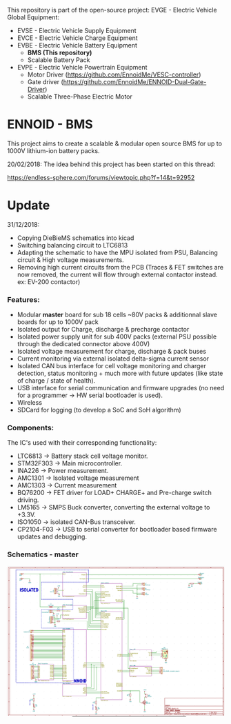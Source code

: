 This repository is part of the open-source project: EVGE - Electric Vehicle Global Equipment:

- EVSE - Electric Vehicle Supply Equipment 
- EVCE - Electric Vehicle Charge Equipment
- EVBE - Electric Vehicle Battery Equipment 
  - **BMS (This repository)**
  - Scalable Battery Pack
- EVPE - Electric Vehicle Powertrain Equipment
  - Motor Driver (https://github.com/EnnoidMe/VESC-controller)
  - Gate driver (https://github.com/EnnoidMe/ENNOID-Dual-Gate-Driver)
  - Scalable Three-Phase Electric Motor

# ENNOID - BMS

This project aims to create a scalable & modular open source BMS for up to 1000V lithium-ion battery packs.

20/02/2018:
The idea behind this project has been started on this thread:

https://endless-sphere.com/forums/viewtopic.php?f=14&t=92952

# Update 

31/12/2018:
- Copying DieBieMS schematics into kicad
- Switching balancing circuit to LTC6813 
- Adapting the schematic to have the MPU isolated from PSU, Balancing circuit & High voltage measurements.
- Removing high current circuits from the PCB (Traces & FET switches are now removed, the current will flow through external contactor instead. ex: EV-200 contactor)



### Features:
- Modular **master** board for sub 18 cells ~80V packs & additionnal slave boards for up to 1000V pack
- Isolated output for Charge, discharge & precharge contactor
- Isolated power supply unit for sub 400V packs (external PSU possible through the dedicated connector above 400V)
- Isolated voltage measurement for charge, discharge & pack buses
- Current monitoring via external isolated delta-sigma current sensor
- Isolated CAN bus interface for cell voltage monitoring and charger detection, status monitoring + much more with future updates (like state of charge / state of health).
- USB interface for serial communication and firmware upgrades (no need for a programmer -> HW serial bootloader is used).
- Wireless 
- SDCard for logging (to develop a SoC and SoH algorithm)

### Components:

The IC's used with their corresponding functionality:

- LTC6813    -> Battery stack cell voltage monitor.
- STM32F303  -> Main microcontroller.
- INA226     -> Power measurement.
- AMC1301    -> Isolated voltage measurement
- AMC1303    -> Current measurement
- BQ76200    -> FET driver for LOAD+ CHARGE+ and Pre-charge switch driving.
- LM5165     -> SMPS Buck converter, converting the external voltage to +3.3V.
- ISO1050    -> isolated CAN-Bus transceiver.
- CP2104-F03 -> USB to serial converter for bootloader based firmware updates and debugging.



### Schematics - master

![alt text](V0.2-LTC6813/PIC/MainSchematic.png)

